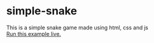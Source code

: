 # simple-snake
This is a simple snake game made using html, css and js
<br>
<a href="https://barajasss.github.io/simple-snake/">Run this example live.</a>

